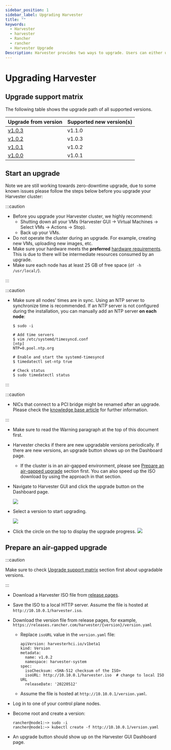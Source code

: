 ```yaml
---
sidebar_position: 1
sidebar_label: Upgrading Harvester
title: ""
keywords:
  - Harvester
  - harvester
  - Rancher
  - rancher
  - Harvester Upgrade
Description: Harvester provides two ways to upgrade. Users can either upgrade using the ISO image or upgrade through the UI.
---
```


# Upgrading Harvester

## Upgrade support matrix

The following table shows the upgrade path of all supported versions.

| Upgrade from version | Supported new version(s) |
|----------------------|--------------------------|
| [v1.0.3](./v1-0-3-to-v1-1-0.md) | v1.1.0        |
| [v1.0.2](./previous-releases/v1-0-2-to-v1-0-3.md) | v1.0.3        |
| [v1.0.1](./previous-releases/v1-0-1-to-v1-0-2.md) | v1.0.2        |
| [v1.0.0](./previous-releases/v1-0-0-to-v1-0-1.md) | v1.0.1        |

## Start an upgrade

Note we are still working towards zero-downtime upgrade, due to some known issues please follow the steps below before you upgrade your Harvester cluster:

:::caution

- Before you upgrade your Harvester cluster, we highly recommend:
    - Shutting down all your VMs (Harvester GUI -> Virtual Machines -> Select VMs -> Actions -> Stop).
    - Back up your VMs.
- Do not operate the cluster during an upgrade. For example, creating new VMs, uploading new images, etc.
- Make sure your hardware meets the **preferred** [hardware requirements](../index.md#hardware-requirements). This is due to there will be intermediate resources consumed by an upgrade.
- Make sure each node has at least 25 GB of free space (`df -h /usr/local/`).

:::

:::caution

- Make sure all nodes' times are in sync. Using an NTP server to synchronize time is recommended. If an NTP server is not configured during the installation, you can manually add an NTP server **on each node**:

    ```
    $ sudo -i

    # Add time servers
    $ vim /etc/systemd/timesyncd.conf
    [ntp]
    NTP=0.pool.ntp.org

    # Enable and start the systemd-timesyncd
    $ timedatectl set-ntp true

    # Check status
    $ sudo timedatectl status
    ```

:::

:::caution

- NICs that connect to a PCI bridge might be renamed after an upgrade. Please check the [knowledge base article](https://harvesterhci.io/kb/nic-naming-scheme) for further information.

:::

- Make sure to read the Warning paragraph at the top of this document first.
- Harvester checks if there are new upgradable versions periodically. If there are new versions, an upgrade button shows up on the Dashboard page.
    - If the cluster is in an air-gapped environment, please see [Prepare an air-gapped upgrade](#prepare-an-air-gapped-upgrade) section first. You can also speed up the ISO download by using the approach in that section.
- Navigate to Harvester GUI and click the upgrade button on the Dashboard page.

    ![](/img/v1.1/upgrade/upgrade_button.png)

- Select a version to start upgrading.

    ![](/img/v1.1/upgrade/upgrade_select_version.png)

- Click the circle on the top to display the upgrade progress.
    ![](/img/v1.1/upgrade/upgrade_progress.png)


## Prepare an air-gapped upgrade

:::caution

Make sure to check [Upgrade support matrix](#upgrade-support-matrix) section first about upgradable versions.

:::

- Download a Harvester ISO file from [release pages](https://github.com/harvester/harvester/releases).
- Save the ISO to a local HTTP server. Assume the file is hosted at `http://10.10.0.1/harvester.iso`.
- Download the version file from release pages, for example, `https://releases.rancher.com/harvester/{version}/version.yaml`

    - Replace `isoURL` value in the `version.yaml` file:

        ```
        apiVersion: harvesterhci.io/v1beta1
        kind: Version
        metadata:
          name: v1.0.2
          namespace: harvester-system
        spec:
          isoChecksum: <SHA-512 checksum of the ISO> 
          isoURL: http://10.10.0.1/harvester.iso  # change to local ISO URL
          releaseDate: '20220512'
        ```

    - Assume the file is hosted at `http://10.10.0.1/version.yaml`.

- Log in to one of your control plane nodes.
- Become root and create a version:

    ```
    rancher@node1:~> sudo -i
    rancher@node1:~> kubectl create -f http://10.10.0.1/version.yaml
    ```

- An upgrade button should show up on the Harvester GUI Dashboard page.
